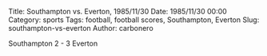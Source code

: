 Title: Southampton vs. Everton, 1985/11/30
Date: 1985/11/30 00:00
Category: sports
Tags: football, football scores, Southampton, Everton
Slug: southampton-vs-everton
Author: carbonero


Southampton 2 - 3 Everton
